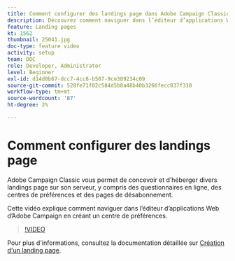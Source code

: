 ```yaml
---
title: Comment configurer des landings page dans Adobe Campaign Classic
description: Découvrez comment naviguer dans l’éditeur d’applications Web en créant un centre de préférences.
feature: Landing pages
kt: 1562
thumbnail: 25041.jpg
doc-type: feature video
activity: setup
team: DOC
role: Developer, Administrator
level: Beginner
exl-id: d14d0b67-dcc7-4cc8-b507-9ce389234c09
source-git-commit: 528fe71f02c584d5b8a48b40b3266fecc837f310
workflow-type: tm+mt
source-wordcount: '87'
ht-degree: 2%

---
```


# Comment configurer des landings page

Adobe Campaign Classic vous permet de concevoir et d’héberger divers landings page sur son serveur, y compris des questionnaires en ligne, des centres de préférences et des pages de désabonnement.

Cette vidéo explique comment naviguer dans l’éditeur d’applications Web d’Adobe Campaign en créant un centre de préférences.

>[!VIDEO](https://video.tv.adobe.com/v/25041?quality=12)

Pour plus d&#39;informations, consultez la documentation détaillée sur [Création d&#39;un landing page](https://experienceleague.adobe.com/docs/campaign-classic/using/designing-content/editing-html-content/creating-a-landing-page.html).
